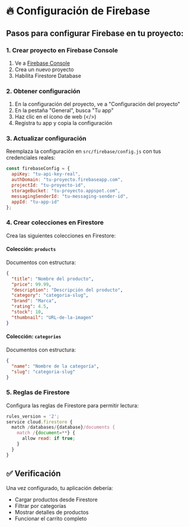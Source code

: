 # 🔥 Configuración de Firebase

## Pasos para configurar Firebase en tu proyecto:

### 1. Crear proyecto en Firebase Console
1. Ve a [Firebase Console](https://console.firebase.google.com/)
2. Crea un nuevo proyecto
3. Habilita Firestore Database

### 2. Obtener configuración
1. En la configuración del proyecto, ve a "Configuración del proyecto"
2. En la pestaña "General", busca "Tu app"
3. Haz clic en el ícono de web (</>)
4. Registra tu app y copia la configuración

### 3. Actualizar configuración
Reemplaza la configuración en `src/firebase/config.js` con tus credenciales reales:

```javascript
const firebaseConfig = {
  apiKey: "tu-api-key-real",
  authDomain: "tu-proyecto.firebaseapp.com",
  projectId: "tu-proyecto-id",
  storageBucket: "tu-proyecto.appspot.com",
  messagingSenderId: "tu-messaging-sender-id",
  appId: "tu-app-id"
};
```

### 4. Crear colecciones en Firestore
Crea las siguientes colecciones en Firestore:

#### Colección: `products`
Documentos con estructura:
```json
{
  "title": "Nombre del producto",
  "price": 99.99,
  "description": "Descripción del producto",
  "category": "categoria-slug",
  "brand": "Marca",
  "rating": 4.5,
  "stock": 10,
  "thumbnail": "URL-de-la-imagen"
}
```

#### Colección: `categories`
Documentos con estructura:
```json
{
  "name": "Nombre de la categoría",
  "slug": "categoria-slug"
}
```

### 5. Reglas de Firestore
Configura las reglas de Firestore para permitir lectura:

```javascript
rules_version = '2';
service cloud.firestore {
  match /databases/{database}/documents {
    match /{document=**} {
      allow read: if true;
    }
  }
}
```

## ✅ Verificación
Una vez configurado, tu aplicación debería:
- Cargar productos desde Firestore
- Filtrar por categorías
- Mostrar detalles de productos
- Funcionar el carrito completo 